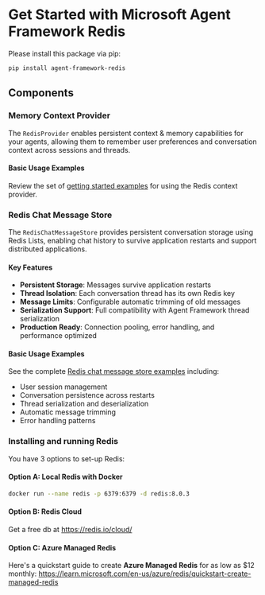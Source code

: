 # Get Started with Microsoft Agent Framework Redis

Please install this package via pip:

```bash
pip install agent-framework-redis
```

## Components

### Memory Context Provider

The `RedisProvider` enables persistent context & memory capabilities for your agents, allowing them to remember user preferences and conversation context across sessions and threads.

#### Basic Usage Examples

Review the set of [getting started examples](../../samples/getting_started/context_providers/redis/README.md) for using the Redis context provider.

### Redis Chat Message Store

The `RedisChatMessageStore` provides persistent conversation storage using Redis Lists, enabling chat history to survive application restarts and support distributed applications.

#### Key Features

- **Persistent Storage**: Messages survive application restarts
- **Thread Isolation**: Each conversation thread has its own Redis key
- **Message Limits**: Configurable automatic trimming of old messages
- **Serialization Support**: Full compatibility with Agent Framework thread serialization
- **Production Ready**: Connection pooling, error handling, and performance optimized

#### Basic Usage Examples

See the complete [Redis chat message store examples](../../samples/getting_started/threads/redis_chat_message_store_thread.py) including:
- User session management
- Conversation persistence across restarts  
- Thread serialization and deserialization
- Automatic message trimming
- Error handling patterns

### Installing and running Redis

You have 3 options to set-up Redis:

#### Option A: Local Redis with Docker
```bash
docker run --name redis -p 6379:6379 -d redis:8.0.3
```

#### Option B: Redis Cloud
Get a free db at https://redis.io/cloud/

#### Option C: Azure Managed Redis
Here's a quickstart guide to create **Azure Managed Redis** for as low as $12 monthly: https://learn.microsoft.com/en-us/azure/redis/quickstart-create-managed-redis
